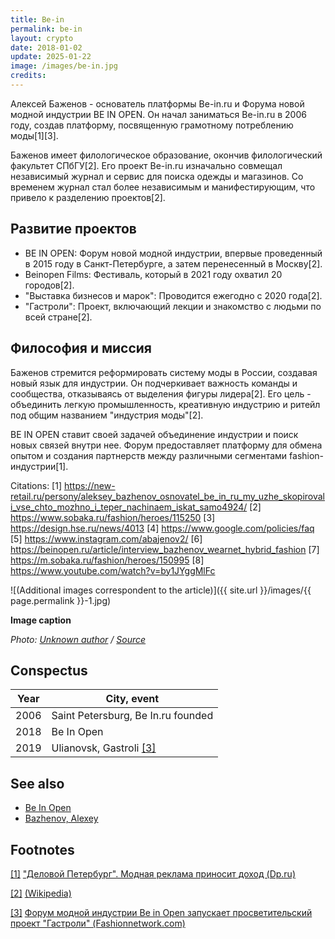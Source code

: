 ```yaml
---
title: Be-in
permalink: be-in
layout: crypto
date: 2018-01-02
update: 2025-01-22
image: /images/be-in.jpg
credits:
---
```


Алексей Баженов - основатель платформы Be-in.ru и Форума новой модной индустрии BE IN OPEN. Он начал заниматься Be-in.ru в 2006 году, создав платформу, посвященную грамотному потреблению моды[1][3].

Баженов имеет филологическое образование, окончив филологический факультет СПбГУ[2]. Его проект Be-in.ru изначально совмещал независимый журнал и сервис для поиска одежды и магазинов. Со временем журнал стал более независимым и манифестирующим, что привело к разделению проектов[2].

## Развитие проектов

- BE IN OPEN: Форум новой модной индустрии, впервые проведенный в 2015 году в Санкт-Петербурге, а затем перенесенный в Москву[2].
- Beinopen Films: Фестиваль, который в 2021 году охватил 20 городов[2].
- "Выставка бизнесов и марок": Проводится ежегодно с 2020 года[2].
- "Гастроли": Проект, включающий лекции и знакомство с людьми по всей стране[2].

## Философия и миссия

Баженов стремится реформировать систему моды в России, создавая новый язык для индустрии. Он подчеркивает важность команды и сообщества, отказываясь от выделения фигуры лидера[2]. Его цель - объединить легкую промышленность, креативную индустрию и ритейл под общим названием "индустрия моды"[2].

BE IN OPEN ставит своей задачей объединение индустрии и поиск новых связей внутри нее. Форум предоставляет платформу для обмена опытом и создания партнерств между различными сегментами fashion-индустрии[1].

Citations:
[1] https://new-retail.ru/persony/aleksey_bazhenov_osnovatel_be_in_ru_my_uzhe_skopirovali_vse_chto_mozhno_i_teper_nachinaem_iskat_samo4924/
[2] https://www.sobaka.ru/fashion/heroes/115250
[3] https://design.hse.ru/news/4013
[4] https://www.google.com/policies/faq
[5] https://www.instagram.com/abajenov2/
[6] https://beinopen.ru/article/interview_bazhenov_wearnet_hybrid_fashion
[7] https://m.sobaka.ru/fashion/heroes/150995
[8] https://www.youtube.com/watch?v=by1JYggMlFc

![(Additional images correspondent to the article)]({{ site.url }}/images/{{ page.permalink }}-1.jpg)

**Image caption**

*Photo: [Unknown author](index) / [Source](index)*


## Сonspectus

|Year|City, event|
|-|-|
|2006|Saint Petersburg, Be In.ru founded|
|2018|Be In Open|
|2019|Ulianovsk, Gastroli <span id="a3">[\[3\]](#f3)</span>|

## See also

+ [Be In Open](be-in-open)
+ [Bazhenov, Alexey](bazhenov-alexey)

## Footnotes

[[1]](#a1) <span id="f1"></span> ["Деловой Петербург". Модная реклама приносит доход (Dp.ru)](https://www.dp.ru/a/2013/10/29/Modnaja_reklama_prinosit_d)

[[2]](#a2) <span id="f2"></span> [(Wikipedia)](index)

[[3]](#a3) <span id="f3"></span> [Форум модной индустрии Be in Open запускает просветительский проект "Гастроли" (Fashionnetwork.com)](https://ru.fashionnetwork.com/news/Forum-modnoy-industrii-Be-in-Open-zapuskayet-prosvetitel%CA%B9skiy-proyekt-Gastroli-,1131889.html#.XXtx9dMzbUI)
